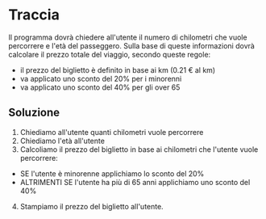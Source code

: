 # Traccia

Il programma dovrà chiedere all'utente il numero di chilometri che vuole percorrere e l'età del passeggero.
Sulla base di queste informazioni dovrà calcolare il prezzo totale del viaggio, secondo queste regole:

- il prezzo del biglietto è definito in base ai km (0.21 € al km)
- va applicato uno sconto del 20% per i minorenni
- va applicato uno sconto del 40% per gli over 65

## Soluzione
1. Chiediamo all'utente quanti chilometri vuole percorrere
2. Chiediamo l'età all'utente
 3. Calcoliamo il prezzo del biglietto in base ai chilometri che l'utente vuole percorrere:
- SE l'utente è minorenne applichiamo lo sconto del 20%
- ALTRIMENTI SE l'utente ha più di 65 anni applichiamo uno sconto del 40%

4. Stampiamo il prezzo del biglietto all'utente.
